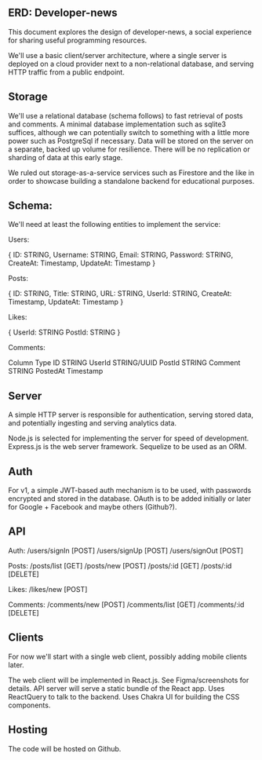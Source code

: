 ## ERD: Developer-news

This document explores the design of developer-news, a social experience for sharing useful programming resources.

We'll use a basic client/server architecture, where a single server is deployed on a cloud provider next to a non-relational database, and serving HTTP traffic from a public endpoint.

## Storage

We'll use a relational database (schema follows) to fast retrieval of posts and comments. A minimal database implementation such as sqlite3 suffices, although we can potentially switch to something with a little more power such as PostgreSql if necessary. Data will be stored on the server on a separate, backed up volume for resilience. There will be no replication or sharding of data at this early stage.

We ruled out storage-as-a-service services such as Firestore and the like in order to showcase building a standalone backend for educational purposes.

## Schema:

We'll need at least the following entities to implement the service:

Users:

{
ID: STRING,
Username: STRING,
Email: STRING,
Password: STRING,
CreateAt: Timestamp,
UpdateAt: Timestamp
}

Posts:

{
ID: STRING,
Title: STRING,
URL: STRING,
UserId: STRING,
CreateAt: Timestamp,
UpdateAt: Timestamp
}

Likes:

{
UserId: STRING
PostId: STRING
}

Comments:

Column Type
ID STRING
UserId STRING/UUID
PostId STRING
Comment STRING
PostedAt Timestamp

## Server

A simple HTTP server is responsible for authentication, serving stored data, and potentially ingesting and serving analytics data.

Node.js is selected for implementing the server for speed of development.
Express.js is the web server framework.
Sequelize to be used as an ORM.

## Auth

For v1, a simple JWT-based auth mechanism is to be used, with passwords encrypted and stored in the database. OAuth is to be added initially or later for Google + Facebook and maybe others (Github?).

## API

Auth:
/users/signIn [POST]
/users/signUp [POST]
/users/signOut [POST]

Posts:
/posts/list [GET]
/posts/new [POST]
/posts/:id [GET]
/posts/:id [DELETE]

Likes:
/likes/new [POST]

Comments:
/comments/new [POST]
/comments/list [GET]
/comments/:id [DELETE]

## Clients

For now we'll start with a single web client, possibly adding mobile clients later.

The web client will be implemented in React.js. See Figma/screenshots for details. API server will serve a static bundle of the React app. Uses ReactQuery to talk to the backend. Uses Chakra UI for building the CSS components.

## Hosting

The code will be hosted on Github.
